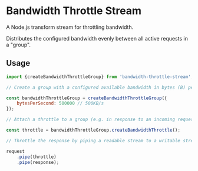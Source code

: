 # Bandwidth Throttle Stream

A Node.js transform stream for throttling bandwidth.

Distributes the configured bandwidth evenly between all active requests in a "group".

## Usage

```js
import {createBandwidthThrottleGroup} from 'bandwidth-throttle-stream';

// Create a group with a configured available bandwidth in bytes (B) per second.

const bandwidthThrottleGroup = createBandwidthThrottleGroup({
    bytesPerSecond: 500000 // 500KB/s
});

// Attach a throttle to a group (e.g. in response to an incoming request)

const throttle = bandwidthThrottleGroup.createBandwidthThrottle();

// Throttle the response by piping a readable stream to a writable stream via the throtle

request
    .pipe(throttle)
    .pipe(response);

```